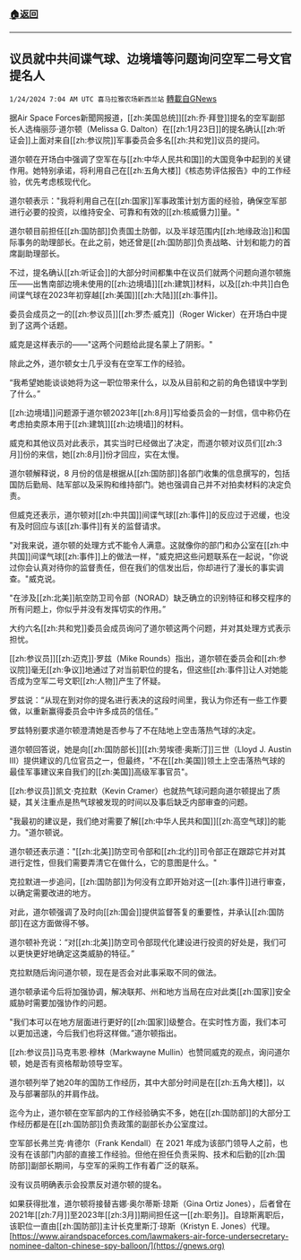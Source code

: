 ###  [:house:返回](README.md)
---


## 议员就中共间谍气球、边境墙等问题询问空军二号文官提名人
`1/24/2024 7:04 AM UTC 喜马拉雅农场新西兰站` [轉載自GNews](https://gnews.org/articles/2248225)

据Air Space Forces新聞网报道，[[zh:美国总统]][[zh:乔·拜登]]提名的空军副部长人选梅丽莎·道尔顿（Melissa G. Dalton）在[[zh:1月23日]]的提名确认[[zh:听证会]]上面对来自[[zh:参议院]]军事委员会多名[[zh:共和党]]议员的提问。

道尔顿在开场白中强调了空军在与[[zh:中华人民共和国]]的大国竞争中起到的关键作用。她特别承诺，将利用自己在[[zh:五角大楼]]《核态势评估报告》中的工作经验，优先考虑核现代化。

道尔顿表示："我将利用自己在[[zh:国家]]军事政策计划方面的经验，确保空军部进行必要的投资，以维持安全、可靠和有效的[[zh:核威慑力]]量。"

道尔顿目前担任[[zh:国防部]]负责国土防御，以及半球范围内[[zh:地缘政治]]和国际事务的助理部长。在此之前，她还曾是[[zh:国防部]]负责战略、计划和能力的首席副助理部长。

不过，提名确认[[zh:听证会]]的大部分时间都集中在议员们就两个问题向道尔顿施压——出售南部边境未使用的[[zh:边境墙]][[zh:建筑]]材料，以及[[zh:中共]]白色间谍气球在2023年初穿越[[zh:美国]][[zh:大陆]][[zh:事件]]。

委员会成员之一的[[zh:参议员]][[zh:罗杰·威克]]（Roger Wicker）在开场白中提到了这两个话题。

威克是这样表示的——"这两个问题给此提名蒙上了阴影。"

除此之外，道尔顿女士几乎没有在空军工作的经验。

“我希望她能谈谈她将为这一职位带来什么，以及从目前和之前的角色错误中学到了什么。”

[[zh:边境墙]]问题源于道尔顿2023年[[zh:8月]]写给委员会的一封信，信中称仍在考虑拍卖原本用于[[zh:建筑]][[zh:边境墙]]的材料。

威克和其他议员对此表示，其实当时已经做出了决定，而道尔顿对议员们[[zh:3月]]份的来信，她[[zh:8月]]份才回应，实在太慢。

道尔顿解释说，8 月份的信是根据从[[zh:国防部]]各部门收集的信息撰写的，包括国防后勤局、陆军部以及采购和维持部门。她也强调自己并不对拍卖材料的决定负责。

但威克还表示，道尔顿对[[zh:中共国]]间谍气球[[zh:事件]]的反应过于迟缓，也没有及时回应与该[[zh:事件]]有关的监督请求。

"对我来说，道尔顿的处理方式不能令人满意。这就像你的部门和办公室在[[zh:中共国]]间谍气球[[zh:事件]]上的做法一样，"威克把这些问题联系在一起说，"你说过你会认真对待你的监督责任，但在我们的信发出后，你却进行了漫长的事实调查。"威克说。

"在涉及[[zh:北美]]航空防卫司令部（NORAD）缺乏确立的识别特征和移交程序的所有问题上，你似乎并没有发挥切实的作用。”

大约六名[[zh:共和党]]委员会成员询问了道尔顿这两个问题，并对其处理方式表示担忧。

[[zh:参议员]][[zh:迈克]]·罗兹（Mike Rounds）指出，道尔顿在委员会和[[zh:参议院]]毫无[[zh:争议]]地通过了对当前职位的提名，但这些[[zh:事件]]让人对她能否成为空军二号文职[[zh:人物]]产生了怀疑。

罗兹说：“从现在到对你的提名进行表决的这段时间里，我认为你还有一些工作要做，以重新赢得委员会中许多成员的信任。”

罗兹特别要求道尔顿澄清她是否参与了不在陆地上空击落热气球的决定。

道尔顿回答说，她是向[[zh:国防部长]][[zh:劳埃德·奥斯汀]]三世（Lloyd J. Austin III）提供建议的几位官员之一，但最终，"不在[[zh:美国]]领土上空击落热气球的最佳军事建议来自我们的[[zh:美国]]高级军事官员"。

[[zh:参议员]]凯文·克拉默（Kevin Cramer）也就热气球问题向道尔顿提出了质疑，其关注重点是热气球被发现的时间以及事后缺乏内部审查的问题。

"我最初的建议是，我们绝对需要了解[[zh:中华人民共和国]][[zh:高空气球]]的能力。"道尔顿说。

道尔顿还表示道："[[zh:北美]]防空司令部和[[zh:北约]]司令部正在跟踪它并对其进行定性，但我们需要弄清它在做什么，它的意图是什么。"

克拉默进一步追问，[[zh:国防部]]为何没有立即开始对这一[[zh:事件]]进行审查，以确定需要改进的地方。

对此，道尔顿强调了及时向[[zh:国会]]提供监督答复的重要性，并承认[[zh:国防部]]在这方面做得不够。

道尔顿补充说：“对[[zh:北美]]防空司令部现代化建设进行投资的好处是，我们可以更快更好地确定这类威胁的特征。”

克拉默随后询问道尔顿，现在是否会对此事采取不同的做法。

道尔顿承诺今后将加强协调，解决联邦、州和地方当局在应对此类[[zh:国家]]安全威胁时需要加强协作的问题。

"我们本可以在地方层面进行更好的[[zh:国家]]级整合。在实时性方面，我们本可以更加迅速，今后我们也将这样做。”道尔顿指出。

[[zh:参议员]]马克韦恩·穆林（Markwayne Mullin）也赞同威克的观点，询问道尔顿，她是否有资格帮助领导空军。

道尔顿列举了她20年的国防工作经历，其中大部分时间是在[[zh:五角大楼]]，以及与部署部队的并肩作战。

迄今为止，道尔顿在空军部内的工作经验确实不多，她在[[zh:国防部]]的大部分工作经历都是在[[zh:国防部]]负责政策的副部长办公室度过。

空军部长弗兰克·肯德尔（Frank Kendall）在 2021 年成为该部门领导人之前，也没有在该部门内部的直接工作经验。但他在担任负责采购、技术和后勤的[[zh:国防部]]副部长期间，与空军的采购工作有着广泛的联系。

没有议员明确表示会投票反对道尔顿的提名。

如果获得批准，道尔顿将接替吉娜·奥尔蒂斯·琼斯（Gina Ortiz Jones），后者曾在2021年[[zh:7月]]至2023年[[zh:3月]]期间担任这一[[zh:职务]]。自琼斯离职后，该职位一直由[[zh:国防部]]主计长克里斯汀·琼斯（Kristyn E. Jones）代理。
[https://www.airandspaceforces.com/lawmakers-air-force-undersecretary-nominee-dalton-chinese-spy-balloon/](https://gnews.org)

